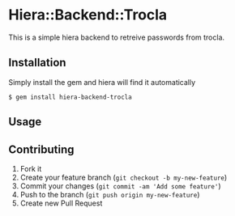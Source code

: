 # Hiera::Backend::Trocla

This is a simple hiera backend to retreive passwords from trocla.

## Installation

Simply install the gem and hiera will find it automatically

    $ gem install hiera-backend-trocla

## Usage


## Contributing

1. Fork it
2. Create your feature branch (`git checkout -b my-new-feature`)
3. Commit your changes (`git commit -am 'Add some feature'`)
4. Push to the branch (`git push origin my-new-feature`)
5. Create new Pull Request
